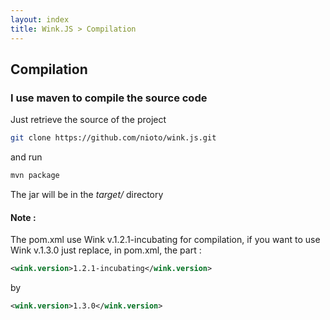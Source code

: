 ```yaml
---
layout: index
title: Wink.JS > Compilation
---
```


## Compilation

### I use maven to compile the source code

Just retrieve the source of the project

```bash
git clone https://github.com/nioto/wink.js.git
```

 and run

```bash
mvn package
```

The jar will be in the _target/_  directory

#### Note :
The pom.xml use Wink v.1.2.1-incubating for compilation, if you want to use Wink v.1.3.0 just replace, in pom.xml, the part :

```xml
<wink.version>1.2.1-incubating</wink.version>
```
by

```xml
<wink.version>1.3.0</wink.version>
```


